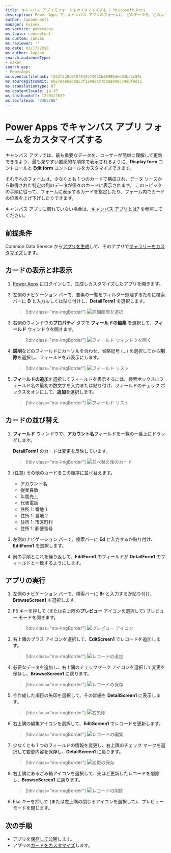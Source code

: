 ```yaml
---
title: キャンバス アプリでフォームをカスタマイズする | Microsoft Docs
description: Power Apps で、キャンバス アプリのフォームに、どのデータを、どのような順番で、どのコントロールに表示するかを指定します。
author: tapanm-msft
manager: kvivek
ms.service: powerapps
ms.topic: conceptual
ms.custom: canvas
ms.reviewer: ''
ms.date: 03/17/2018
ms.author: tapanm
search.audienceType:
- maker
search.app:
- PowerApps
ms.openlocfilehash: f522f520c0f0f042e73932630980dee93bc5c89c
ms.sourcegitcommit: 6b27eae6dd8a53f224a8dc7d0aa00e334d6fed15
ms.translationtype: HT
ms.contentlocale: ja-JP
ms.lasthandoff: 12/03/2019
ms.locfileid: "3305786"
---
```

# <a name="customize-a-canvas-app-form-in-power-apps"></a>Power Apps でキャンバス アプリ フォームをカスタマイズする

キャンバス アプリでは、最も重要なデータを、ユーザーが簡単に理解して更新できるよう、最も見やすい直感的な順序で表示されるように、**Display form** コントロールと **Edit form** コントロールをカスタマイズできます。

それぞれのフォームは、少なくとも 1 つのカードで構成され、データ ソースから取得された特定の列のデータが個々のカードに表示されます。 このトピックの手順に従って、フォームに表示するカードを指定したり、フォーム内でカードの位置を上げ下げしたりできます。

キャンバス アプリに慣れていない場合は、[キャンバス アプリとは?](getting-started.md) を参照してください。

## <a name="prerequisites"></a>前提条件

Common Data Service から[アプリを生成](data-platform-create-app.md)して、そのアプリで[ギャラリーをカスタマイズ](customize-layout-sharepoint.md)します。

## <a name="show-and-hide-cards"></a>カードの表示と非表示

1. [Power Apps](https://make.powerapps.com?utm_source=padocs&utm_medium=linkinadoc&utm_campaign=referralsfromdoc) にログインして、生成しカスタマイズしたアプリを開きます。

1. 左側のナビゲーション バーで、要素の一覧をフィルター処理するために検索バーに **D** と入力もしくは貼り付けし、**DetailForm1** を選択します。

    > [!div class="mx-imgBorder"]
    > ![詳細画面を選択](./media/customize-forms-sharepoint/select-detailform.png)

1. 右側のウィンドウの**プロパティ** タブで **フィールドの編集** を選択して、**フィールド** ウィンドウを開きます。

    > [!div class="mx-imgBorder"]
    > ![フィールド ウィンドウを開く](./media/customize-forms-sharepoint/edit-fields.png)

1. **説明**などのフィールドにカーソルを合わせ、省略記号 (...) を選択してから**削除**を選択し、フィールドを非表示にします。

    > [!div class="mx-imgBorder"]
    > ![フィールド リスト](./media/customize-forms-sharepoint/hide-fields.png)

1. **フィールドの追加**を選択してフィールドを表示するには、検索ボックスにフィールド名の最初の数文字を入力または貼り付け、フィールドのチェック ボックスをオンにして、**追加**を選択します。

    > [!div class="mx-imgBorder"]
    > ![フィールド リスト](./media/customize-forms-sharepoint/show-field.png)

## <a name="reorder-the-cards"></a>カードの並び替え

1. **フィールド** ウィンドウで、**アカウント名**フィールドを一覧の一番上にドラッグします。

    **DetailForm1** のカードは変更を反映しています。

    > [!div class="mx-imgBorder"]
    > ![並べ替え後のカード](./media/customize-forms-sharepoint/reordered-card.png)

1. (任意) その他のカードをこの順序に並べ替えます。

    - アカウント名
    - 従業員数
    - 年間売上
    - 代表電話
    - 住所 1: 番地 1
    - 住所 1: 番地 2
    - 住所 1: 市区町村
    - 住所 1: 郵便番号

1. 左側のナビゲーション バーで、検索バーに **Ed** と入力するか貼り付け、**EditForm1** を選択します。

1. 前の手順とこれを繰り返して、**EditForm1** のフィールドが **DetailForm1** のフィールドと一致するようにします。

## <a name="run-the-app"></a>アプリの実行

1. 左側のナビゲーション バーで、検索バーに **Br** と入力するか貼り付け、**BrowseScreen1** を選択します。

1. F5 キーを押して (または右上隅の**プレビュー** アイコンを選択して) プレビュー モードを開きます。

    > [!div class="mx-imgBorder"]
    > ![プレビュー アイコン](./media/customize-forms-sharepoint/open-preview.png)

1. 右上隅のプラス アイコンを選択して、**EditScreen1** でレコードを追加します。

    > [!div class="mx-imgBorder"]
    > ![レコードの追加](./media/customize-forms-sharepoint/add-record.png)

1. 必要なデータを追加し、右上隅のチェックマーク アイコンを選択して変更を保存し、**BrowseScreen1** に戻ります。

    > [!div class="mx-imgBorder"]
    > ![レコードの保存](./media/customize-forms-sharepoint/save-record.png)

1. 今作成した項目の矢印を選択して、その詳細を **DetailScreen1** に表示します。

    > [!div class="mx-imgBorder"]
    > ![右矢印](./media/customize-forms-sharepoint/right-arrow.png)

1. 右上隅の編集アイコンを選択して、**EditScreen1** でレコードを更新します。

    > [!div class="mx-imgBorder"]
    > ![レコードの編集](./media/customize-forms-sharepoint/edit-record.png)

1. 少なくとも 1 つのフィールドの情報を変更し、右上隅のチェック マークを選択して変更内容を保存し、**DetailScreen1** に戻ります。

    > [!div class="mx-imgBorder"]
    > ![変更の保存](./media/customize-forms-sharepoint/save-record.png)

1. 右上隅にあるごみ箱アイコンを選択して、先ほど更新したレコードを削除し、**BrowseScreen1** に戻ります。

    > [!div class="mx-imgBorder"]
    > ![レコードの削除](./media/customize-forms-sharepoint/delete-record.png)

1. Esc キーを押して (または左上隅の閉じるアイコンを選択して)、プレビュー モードを閉じます。

## <a name="next-steps"></a>次の手順

- アプリを[保存して公開](save-publish-app.md)します。
- アプリの[カードをカスタマイズ](customize-card.md)します。